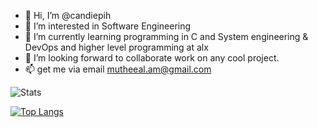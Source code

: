 - 👋 Hi, I’m @candiepih
- 👀 I’m interested in Software Engineering
- 🌱 I’m currently learning programming in C and System engineering & DevOps and higher level programming at alx
- 💞️ I’m looking forward to collaborate work on any cool project.
- 📫 get me via email mutheeal.am@gmail.com

![Stats](https://github-readme-stats.vercel.app/api?username=candiepih&show_icons=true&theme=outrun&hide_border=true)

[![Top Langs](https://github-readme-stats.vercel.app/api/top-langs/?username=candiepih&layout=compact&hide_border=true&theme=outrun)](https://github.com/candiepih/github-readme-stats)

<!---
candiepih/candiepih is a ✨ special ✨ repository because its `README.md` (this file) appears on your GitHub profile.
You can click the Preview link to take a look at your changes.
--->
